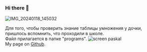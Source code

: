 ### Hi there 👋
![IMG_20240118_145032](https://github.com/andnpok/andnpok/assets/156174901/ca6a1af6-ec41-48dc-9744-44a7d81f74f9)

Для того, чтобы проверить знание таблицы умножения у дочки, пришлось вспомнить, что проходили в школе.  
Файл прилагается в папке "programs".
![screen paskal](https://github.com/andnpok/andnpok/assets/156174901/91bc9cdf-e8fa-4f82-bf6b-239c196c61b1)  
My page on [Github](https://andnpok.github.io/hello/).
<!--
**andnpok/andnpok** is a ✨ _special_ ✨ repository because its `README.md` (this file) appears on your GitHub profile.

Here are some ideas to get you started:

- 🔭 I’m currently working on ...
- 🌱 I’m currently learning ...
- 👯 I’m looking to collaborate on ...
- 🤔 I’m looking for help with ...
- 💬 Ask me about ...
- 📫 How to reach me: ...
- 😄 Pronouns: ...
- ⚡ Fun fact: ...
-->
